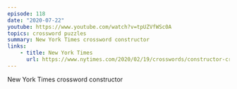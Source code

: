 ```yaml
---
episode: 118
date: "2020-07-22"
youtube: https://www.youtube.com/watch?v=tpUZVfWSc0A
topics: crossword puzzles
summary: New York Times crossword constructor
links:
    - title: New York Times
      url: https://www.nytimes.com/2020/02/19/crosswords/constructor-crossword-puzzles-trudeau.html
---
```


New York Times crossword constructor
